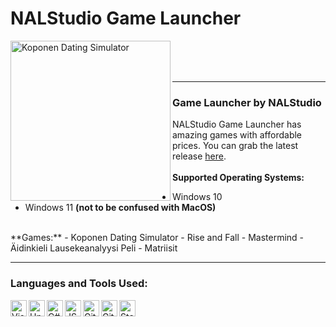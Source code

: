 # NALStudio Game Launcher
[<img align="left" alt="Koponen Dating Simulator" width="256px" src="https://i.imgur.com/wfC2x91.png" />][repo]

<br />
<br />
<br />

---

### Game Launcher by NALStudio
NALStudio Game Launcher has amazing games with affordable prices. You can grab the latest release [here](https://github.com/NALStudio/NALStudio-Game-Launcher/releases/latest).
<br />
<br />
**Supported Operating Systems:**
- Windows 10
- Windows 11 __(not to be confused with MacOS)__
<br />
**Games:**
- Koponen Dating Simulator
- Rise and Fall
- Mastermind
- Äidinkieli Lausekeanalyysi Peli
- Matriisit

<br />

---

### Languages and Tools Used:

[<img align="left" alt="Visual Studio 2019" width="26px" src="https://upload.wikimedia.org/wikipedia/commons/5/59/Visual_Studio_Icon_2019.svg" />][vsLink]
[<img align="left" alt="Unity" width="26px" src="https://cdn4.iconfinder.com/data/icons/logos-brands-5/24/unity-512.png" />][unityLink]
[<img align="left" alt="C#" width="26px" src="https://upload.wikimedia.org/wikipedia/commons/0/0d/C_Sharp_wordmark.svg" />][csharpLink]
[<img align="left" alt="JSON" width="26px" src="https://upload.wikimedia.org/wikipedia/commons/c/c9/JSON_vector_logo.svg" />][jsonLink]
[<img align="left" alt="Git" width="26px" src="https://upload.wikimedia.org/wikipedia/commons/c/c5/Git_Icon.svg" />][gitLink]
[<img align="left" alt="GitHub" width="26px" src="https://upload.wikimedia.org/wikipedia/commons/a/ae/Github-desktop-logo-symbol.svg" />][gitHubLink]
[<img align="left" alt="Stack Overflow" width="26px" src="https://upload.wikimedia.org/wikipedia/commons/e/ef/Stack_Overflow_icon.svg" />][stackOverflowLink]



[website]: http://NALStudio.tk
[repo]: https://github.com/NALStudio/NALStudio-Game-Launcher

[vsLink]: https://visualstudio.com
[unityLink]: https://unity.com
[csharpLink]: https://en.wikipedia.org/wiki/C_Sharp_(programming_language)
[jsonLink]: https://www.json.org
[gitLink]: https://git-scm.com
[gitHubLink]: https://github.com
[stackOverflowLink]: https://stackoverflow.com
